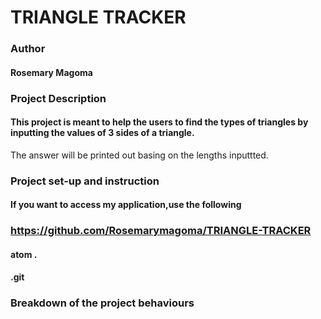 # TRIANGLE TRACKER

### Author
#### Rosemary Magoma

### Project Description 
#### This project is meant to help the users to find the types of triangles by inputting the values of 3 sides of a triangle.
The answer will be printed out basing on the lengths inputtted.
### Project set-up and instruction
#### If you want to access my application,use the following
### https://github.com/Rosemarymagoma/TRIANGLE-TRACKER
#### atom .
#### .git
### Breakdown of the project behaviours







